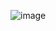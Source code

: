 ![image](https://github.com/xasanov8/UsePrimeNG/assets/118359840/0960ec55-f199-4d63-bdfd-121628623bcf)

